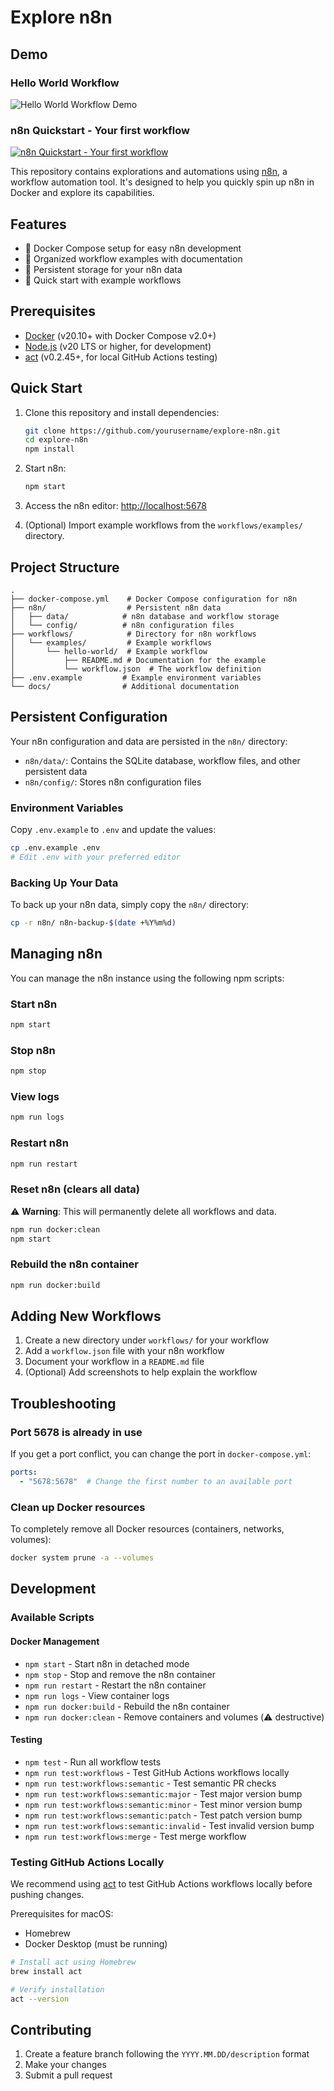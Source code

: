 # Explore n8n

## Demo

### Hello World Workflow

![Hello World Workflow Demo](workflows/examples/hello-world/assets/screencast.gif)

### n8n Quickstart - Your first workflow

[![n8n Quickstart - Your first workflow](workflows/examples/n8n-quickstart-your-first-workflow/assets/screencast.gif)](workflows/examples/n8n-quickstart-your-first-workflow/README.md)

This repository contains explorations and automations using [n8n](https://n8n.io/), a workflow automation tool. It's designed to help you quickly spin up n8n in Docker and explore its capabilities.

## Features

- 🐳 Docker Compose setup for easy n8n development
- 📁 Organized workflow examples with documentation
- 🔄 Persistent storage for your n8n data
- 🚀 Quick start with example workflows

## Prerequisites

- [Docker](https://www.docker.com/) (v20.10+ with Docker Compose v2.0+)
- [Node.js](https://nodejs.org/) (v20 LTS or higher, for development)
- [act](https://github.com/nektos/act) (v0.2.45+, for local GitHub Actions testing)

## Quick Start

1. Clone this repository and install dependencies:

   ```bash
   git clone https://github.com/yourusername/explore-n8n.git
   cd explore-n8n
   npm install
   ```

2. Start n8n:

   ```bash
   npm start
   ```

3. Access the n8n editor:
   [http://localhost:5678](http://localhost:5678)

4. (Optional) Import example workflows from the `workflows/examples/` directory.

## Project Structure

```text
.
├── docker-compose.yml    # Docker Compose configuration for n8n
├── n8n/                  # Persistent n8n data
│   ├── data/            # n8n database and workflow storage
│   └── config/          # n8n configuration files
├── workflows/            # Directory for n8n workflows
│   └── examples/         # Example workflows
│       └── hello-world/  # Example workflow
│           ├── README.md # Documentation for the example
│           └── workflow.json  # The workflow definition
├── .env.example         # Example environment variables
└── docs/                # Additional documentation
```

## Persistent Configuration

Your n8n configuration and data are persisted in the `n8n/` directory:

- `n8n/data/`: Contains the SQLite database, workflow files, and other persistent data
- `n8n/config/`: Stores n8n configuration files

### Environment Variables

Copy `.env.example` to `.env` and update the values:

```bash
cp .env.example .env
# Edit .env with your preferred editor
```

### Backing Up Your Data

To back up your n8n data, simply copy the `n8n/` directory:

```bash
cp -r n8n/ n8n-backup-$(date +%Y%m%d)
```

## Managing n8n

You can manage the n8n instance using the following npm scripts:

### Start n8n

```bash
npm start
```

### Stop n8n

```bash
npm stop
```

### View logs

```bash
npm run logs
```

### Restart n8n

```bash
npm run restart
```

### Reset n8n (clears all data)

⚠️ **Warning**: This will permanently delete all workflows and data.

```bash
npm run docker:clean
npm start
```

### Rebuild the n8n container

```bash
npm run docker:build
```

## Adding New Workflows

1. Create a new directory under `workflows/` for your workflow
2. Add a `workflow.json` file with your n8n workflow
3. Document your workflow in a `README.md` file
4. (Optional) Add screenshots to help explain the workflow

## Troubleshooting

### Port 5678 is already in use

If you get a port conflict, you can change the port in `docker-compose.yml`:

```yaml
ports:
  - "5678:5678"  # Change the first number to an available port
```

### Clean up Docker resources

To completely remove all Docker resources (containers, networks, volumes):

```bash
docker system prune -a --volumes
```

## Development

### Available Scripts

#### Docker Management

- `npm start` - Start n8n in detached mode
- `npm stop` - Stop and remove the n8n container
- `npm run restart` - Restart the n8n container
- `npm run logs` - View container logs
- `npm run docker:build` - Rebuild the n8n container
- `npm run docker:clean` - Remove containers and volumes (⚠️ destructive)

#### Testing

- `npm test` - Run all workflow tests
- `npm run test:workflows` - Test GitHub Actions workflows locally
- `npm run test:workflows:semantic` - Test semantic PR checks
- `npm run test:workflows:semantic:major` - Test major version bump
- `npm run test:workflows:semantic:minor` - Test minor version bump
- `npm run test:workflows:semantic:patch` - Test patch version bump
- `npm run test:workflows:semantic:invalid` - Test invalid version bump
- `npm run test:workflows:merge` - Test merge workflow

### Testing GitHub Actions Locally

We recommend using [act](https://github.com/nektos/act) to test GitHub Actions workflows locally before pushing changes.

Prerequisites for macOS:

- Homebrew
- Docker Desktop (must be running)

```sh
# Install act using Homebrew
brew install act

# Verify installation
act --version
```

## Contributing

1. Create a feature branch following the `YYYY.MM.DD/description` format
2. Make your changes
3. Submit a pull request

